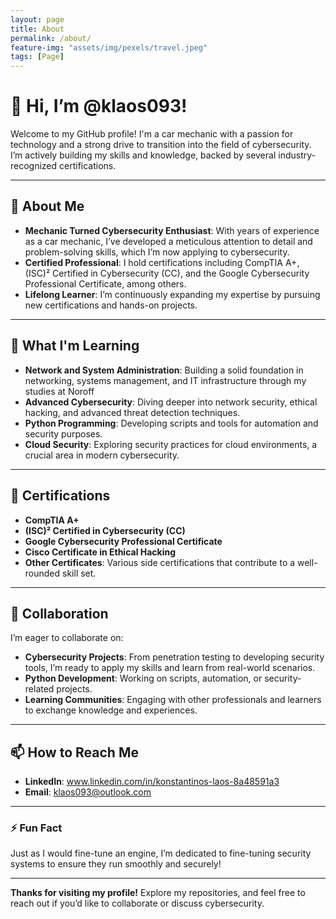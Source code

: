 ```yaml
---
layout: page
title: About
permalink: /about/
feature-img: "assets/img/pexels/travel.jpeg"
tags: [Page]
---
```


# 👋 Hi, I’m @klaos093!

Welcome to my GitHub profile! I'm a car mechanic with a passion for technology and a strong drive to transition into the field of cybersecurity. I’m actively building my skills and knowledge, backed by several industry-recognized certifications.

---

## 👀 About Me

- **Mechanic Turned Cybersecurity Enthusiast**: With years of experience as a car mechanic, I’ve developed a meticulous attention to detail and problem-solving skills, which I’m now applying to cybersecurity.
- **Certified Professional**: I hold certifications including CompTIA A+, (ISC)² Certified in Cybersecurity (CC), and the Google Cybersecurity Professional Certificate, among others.
- **Lifelong Learner**: I’m continuously expanding my expertise by pursuing new certifications and hands-on projects.

---

## 🌱 What I'm Learning

- **Network and System Administration**: Building a solid foundation in networking, systems management, and IT infrastructure through my studies at Noroff
- **Advanced Cybersecurity**: Diving deeper into network security, ethical hacking, and advanced threat detection techniques.
- **Python Programming**: Developing scripts and tools for automation and security purposes.
- **Cloud Security**: Exploring security practices for cloud environments, a crucial area in modern cybersecurity.

---

## 🏅 Certifications

- **CompTIA A+**
- **(ISC)² Certified in Cybersecurity (CC)**
- **Google Cybersecurity Professional Certificate**
- **Cisco Certificate in Ethical Hacking**
- **Other Certificates**: Various side certifications that contribute to a well-rounded skill set.

---

## 💞️ Collaboration

I’m eager to collaborate on:

- **Cybersecurity Projects**: From penetration testing to developing security tools, I’m ready to apply my skills and learn from real-world scenarios.
- **Python Development**: Working on scripts, automation, or security-related projects.
- **Learning Communities**: Engaging with other professionals and learners to exchange knowledge and experiences.

---

## 📫 How to Reach Me

- **LinkedIn**: www.linkedin.com/in/konstantinos-laos-8a48591a3
- **Email**: klaos093@outlook.com

---

### ⚡ Fun Fact

Just as I would fine-tune an engine, I’m dedicated to fine-tuning security systems to ensure they run smoothly and securely!

---

**Thanks for visiting my profile!** Explore my repositories, and feel free to reach out if you’d like to collaborate or discuss cybersecurity.

 
